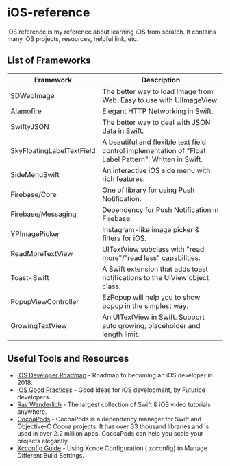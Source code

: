 # iOS-reference
iOS reference is my reference about learning iOS from scratch. It contains many iOS projects, resources, helpful link, etc.

## List of Frameworks

| Framework | Description |
| ------------------------------- | --------------------------------------------------------------------- |
| SDWebImage | The better way to load Image from Web. Easy to use with UIImageView. |
| Alamofire | Elegant HTTP Networking in Swift. |
| SwiftyJSON | The better way to deal with JSON data in Swift. |
| SkyFloatingLabelTextField | A beautiful and flexible text field control implementation of "Float Label Pattern". Written in Swift. |
| SideMenuSwift | An interactive iOS side menu with rich features. |
| Firebase/Core | One of library for using Push Notification. |
| Firebase/Messaging | Dependency for Push Notification in Firebase. |
| YPImagePicker | Instagram-like image picker & filters for iOS. |
| ReadMoreTextView | UITextView subclass with "read more"/"read less" capabilities. |
| Toast-Swift | A Swift extension that adds toast notifications to the UIView object class. |
| PopupViewController | EzPopup will help you to show popup in the simplest way. |
| GrowingTextView | An UITextView in Swift. Support auto growing, placeholder and length limit. |

## Useful Tools and Resources

- [iOS Developer Roadmap](https://github.com/BohdanOrlov/iOS-Developer-Roadmap) - Roadmap to becoming an iOS developer in 2018.
- [iOS Good Practices](https://github.com/futurice/ios-good-practices) - Good ideas for iOS development, by Futurice developers.
- [Ray Wenderlich](https://www.raywenderlich.com/) - The largest collection of Swift & iOS video tutorials anywhere.
- [CocoaPods](https://cocoapods.org/) - CocoaPods is a dependency manager for Swift and Objective-C Cocoa projects. It has over 33 thousand libraries and is used in over 2.2 million apps. CocoaPods can help you scale your projects elegantly.
- [Xcconfig Guide](https://www.appcoda.com/xcconfig-guide) - Using Xcode Configuration (.xcconfig) to Manage Different Build Settings.

